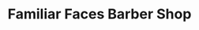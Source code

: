 ---
title: "Familiar Faces Barber Shop"
url: /aberdeen/familiar-faces-barber-shop/
shop: Friseur
---